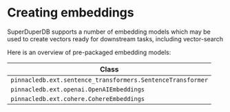 # Creating embeddings

SuperDuperDB supports a number of embedding models which may be used to create
vectors ready for downstream tasks, including vector-search

Here is an overview of pre-packaged embedding models:

| Class | 
| --- | 
| `pinnacledb.ext.sentence_transformers.SentenceTransformer` |
| `pinnacledb.ext.openai.OpenAIEmbeddings` | 
| `pinnacledb.ext.cohere.CohereEmbeddings` |